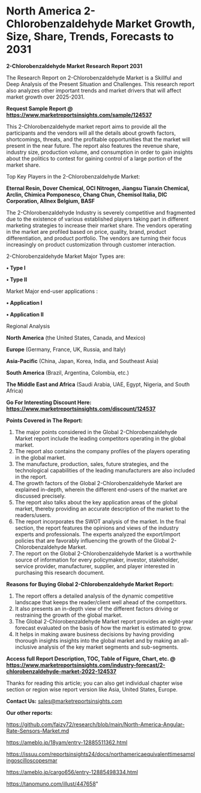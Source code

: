 # North America 2-Chlorobenzaldehyde Market Growth, Size, Share, Trends, Forecasts to 2031

<strong>2-Chlorobenzaldehyde Market Research Report 2031</strong>

The Research Report on 2-Chlorobenzaldehyde Market is a Skillful and Deep Analysis of the Present Situation and Challenges. This research report also analyzes other important trends and market drivers that will affect market growth over 2025-2031.

<strong>Request Sample Report @ <a href=https://www.marketreportsinsights.com/sample/124537>https://www.marketreportsinsights.com/sample/124537</a></strong>

This 2-Chlorobenzaldehyde market report aims to provide all the participants and the vendors will all the details about growth factors, shortcomings, threats, and the profitable opportunities that the market will present in the near future. The report also features the revenue share, industry size, production volume, and consumption in order to gain insights about the politics to contest for gaining control of a large portion of the market share.

Top Key Players in the 2-Chlorobenzaldehyde Market:

<strong>Eternal Resin, Dover Chemical, OCI Nitrogen, Jiangsu Tianxin Chemical, Arclin, Chimica Pomponesco, Chang Chun, Chemisol Italia, DIC Corporation, Allnex Belgium, BASF</strong>

The 2-Chlorobenzaldehyde Industry is severely competitive and fragmented due to the existence of various established players taking part in different marketing strategies to increase their market share. The vendors operating in the market are profiled based on price, quality, brand, product differentiation, and product portfolio. The vendors are turning their focus increasingly on product customization through customer interaction.

2-Chlorobenzaldehyde Market Major Types are:

<strong>• Type I

• Type II</strong>

Market Major end-user applications :

<strong>• Application I

• Application II</strong>

Regional Analysis

</u><strong><b>North America</b></strong> (the United States, Canada, and Mexico)

<strong><b>Europe </b></strong>(Germany, France, UK, Russia, and Italy)

<strong><b>Asia-Pacific</b></strong> (China, Japan, Korea, India, and Southeast Asia)

<strong><b>South America</b></strong> (Brazil, Argentina, Colombia, etc.)

<strong><b>The Middle East and Africa</b></strong> (Saudi Arabia, UAE, Egypt, Nigeria, and South Africa)

<strong>Go For Interesting Discount Here: <a href=https://www.marketreportsinsights.com/discount/124537>https://www.marketreportsinsights.com/discount/124537</a></strong>

<strong>Points Covered in The Report:</strong>
<ol>
  <li>The major points considered in the Global 2-Chlorobenzaldehyde Market report include the leading competitors operating in the global market.</li>
  <li>The report also contains the company profiles of the players operating in the global market.</li>
  <li>The manufacture, production, sales, future strategies, and the technological capabilities of the leading manufacturers are also included in the report.</li>
  <li>The growth factors of the Global 2-Chlorobenzaldehyde Market are explained in-depth, wherein the different end-users of the market are discussed precisely.</li>
  <li>The report also talks about the key application areas of the global market, thereby providing an accurate description of the market to the readers/users.</li>
  <li>The report incorporates the SWOT analysis of the market. In the final section, the report features the opinions and views of the industry experts and professionals. The experts analyzed the export/import policies that are favorably influencing the growth of the Global 2-Chlorobenzaldehyde Market.</li>
  <li>The report on the Global 2-Chlorobenzaldehyde Market is a worthwhile source of information for every policymaker, investor, stakeholder, service provider, manufacturer, supplier, and player interested in purchasing this research document.</li>
</ol>
<strong>Reasons for Buying Global 2-Chlorobenzaldehyde Market Report:</strong>

<ol>
  <li>The report offers a detailed analysis of the dynamic competitive landscape that keeps the reader/client well ahead of the competitors.</li>
  <li>It also presents an in-depth view of the different factors driving or restraining the growth of the global market.</li>
  <li>The Global 2-Chlorobenzaldehyde Market report provides an eight-year forecast evaluated on the basis of how the market is estimated to grow.</li>
  <li>It helps in making aware business decisions by having providing thorough insights insights into the global market and by making an all-inclusive analysis of the key market segments and sub-segments.</li>
</ol>
<strong>Access full Report Description, TOC, Table of Figure, Chart, etc. @ <a href=https://www.marketreportsinsights.com/industry-forecast/2-chlorobenzaldehyde-market-2022-124537>https://www.marketreportsinsights.com/industry-forecast/2-chlorobenzaldehyde-market-2022-124537</a></strong>


Thanks for reading this article; you can also get individual chapter wise section or region wise report version like Asia, United States, Europe.

<strong>Contact Us:</strong>
sales@marketreportsinsights.com

<strong>Our other reports:</strong>

<a href=https://github.com/faizy72/research/blob/main/North-America-Angular-Rate-Sensors-Market.md>https://github.com/faizy72/research/blob/main/North-America-Angular-Rate-Sensors-Market.md</a>

<a href=https://ameblo.jp/18yam/entry-12885511362.html>https://ameblo.jp/18yam/entry-12885511362.html</a>

<a href=https://issuu.com/reportsinsights24/docs/northamericaequivalenttimesamplingoscilloscopesmar>https://issuu.com/reportsinsights24/docs/northamericaequivalenttimesamplingoscilloscopesmar</a>

<a href=https://ameblo.jp/cargo656/entry-12885498334.html>https://ameblo.jp/cargo656/entry-12885498334.html</a>

<a href=https://tanomuno.com/illust/447658>https://tanomuno.com/illust/447658</a>"
